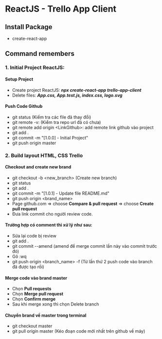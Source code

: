 # ReactJS - Trello App Client

## Install Package

-   create-react-app

## Command remembers

### **1. Initial Project ReactJS:**

#### Setup Project

-   Create project ReactJS: **_npx create-react-app trello-app-client_**
-   Delete files: **_App.css, App.test.js, index.css, logo.svg_**

#### Push Code Github

-   git status (Kiểm tra các file đã thay đổi)
-   git remote -v: (Kiểm tra repo url đã có chưa)
-   git remote add origin \<LinkGithub>: add remote link github vào project
-   git add .
-   git commit -m "[1.0.0] - Initial Project"
-   git push origin master

### **2. Build layout HTML, CSS Trello**

#### Checkout and create new brand

-   git checkout -b <new_branch> (Create new branch)
-   git status
-   git add .
-   git commit -m "[1.0.1] - Update file README.md"
-   git push origin <brand_name>
-   Page github.com => choose **Compare & pull request** => choose **Create pull request**
-   Đưa link commit cho người review code.

#### Trường hợp có comment thì xử lý như sau:

-   Sửa lại code bị review
-   git add .
-   git commit --amend (amend để merge commit lần này vào commit trước đó)
-   Gõ :wq
-   git push origin <branch_name> -f (Từ lần thứ 2 push code vào branch đã được tạo rồi)

#### Merge code vào brand master

-   Chọn **Pull requests**
-   Chọn **Merge pull request**
-   Chọn **Confirm merge**
-   Sau khi merge xong thì chọn Delete branch

#### Chuyển brand về master trong terminal

-   git checkout master
-   git pull origin master (Kéo đoạn code mới nhất trên github về máy)
